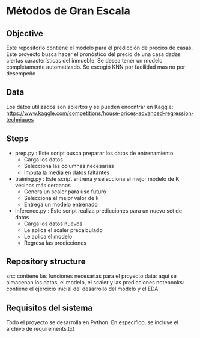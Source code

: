 # Métodos de Gran Escala
## Objective
Este repositorio contiene el modelo para el predicción de precios de casas. Este proyecto busca hacer el pronóstico del precio de una casa dadas ciertas características del inmueble. Se desea tener un modelo completamente automatizado. Se escogió KNN por facilidad mas no por desempeño

## Data
Los datos utilizados son abiertos y se pueden encontrar en Kaggle:
https://www.kaggle.com/competitions/house-prices-advanced-regression-techniques

## Steps
- prep.py : Este script busca preparar los datos de entrenamiento
  - Carga los datos
  - Selecciona las columnas necesarias
  - Imputa la media en datos faltantes 
- training.py : Este script entrena y selecciona el mejor modelo de K vecinos más cercanos
  - Genera un scaler para uso futuro
  - Selecciona el mejor valor de k
  - Entrega un modelo entrenado
- inference.py : Este script realiza predicciones para un nuevo set de datos
  - Carga los datos nuevos
  - Le aplica el scaler precalculado
  - Le aplica el modelo
  - Regresa las predicciones
 
## Repository structure
src: contiene las funciones necesarias para el proyecto
data: aquí se almacenan los datos, el modelo, el scaler y las predicciones
notebooks: contiene el ejercicio inicial del desarrollo del modelo y el EDA

## Requisitos del sistema
Todo el proyecto se desarrolla en Python. En específico, se incluye el archivo de requirements.txt
